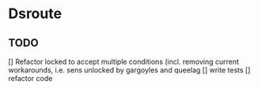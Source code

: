 # Dsroute


## TODO
[] Refactor locked to accept multiple conditions (incl. removing current workarounds, i.e. sens unlocked by gargoyles and queelag
[] write tests
[] refactor code
